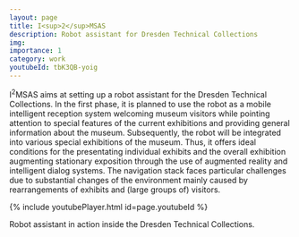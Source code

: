 ```yaml
---
layout: page
title: I<sup>2</sup>MSAS
description: Robot assistant for Dresden Technical Collections
img:
importance: 1
category: work
youtubeId: tbK3QB-yoig
---
```


I<sup>2</sup>MSAS aims at setting up a robot assistant for the Dresden Technical Collections. In the first phase, it is planned to use the robot as a mobile intelligent reception system welcoming museum visitors while pointing attention to special features of the current exhibitions and providing general information about the museum. Subsequently, the robot will be integrated into various special exhibitions of the museum. Thus, it offers ideal conditions for the presentating individual exhibits and the overall exhibition augmenting stationary exposition through the use of augmented reality and intelligent dialog systems. The navigation stack faces particular challenges due to substantial changes of the environment mainly caused by rearrangements of exhibits and (large groups of) visitors. 

{% include youtubePlayer.html id=page.youtubeId %}

<div class="caption">
    Robot assistant in action inside the Dresden Technical Collections.
</div>

